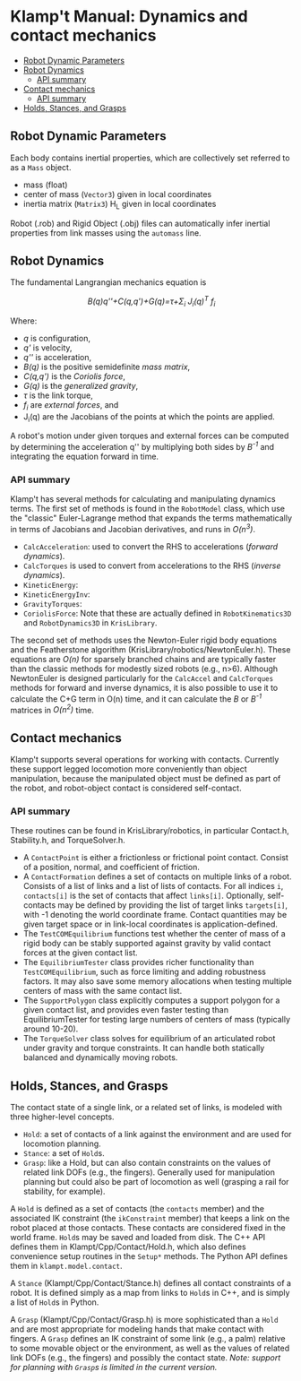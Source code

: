 # Klamp't Manual: Dynamics and contact mechanics

* [Robot Dynamic Parameters](#robot-dynamic-parameters)
* [Robot Dynamics](#robot-dynamics)
  + [API summary](#api-summary)
* [Contact mechanics](#contact-mechanics)
  + [API summary](#api-summary-1)
* [Holds, Stances, and Grasps](#holds--stances--and-grasps)

## Robot Dynamic Parameters

Each body contains inertial properties, which are collectively set referred to as a `Mass` object.
- mass (float)
- center of mass (`Vector3`) given in local coordinates
- inertia matrix (`Matrix3`) H<sub>L</sub> given in local coordinates

Robot (.rob) and Rigid Object (.obj) files can automatically infer inertial properties from link masses using the `automass` line.

## Robot Dynamics

The fundamental Langrangian mechanics equation is

<center> <em> B(q)q''+C(q,q')+G(q)=&tau;+&Sigma;<sub>i</sub> J<sub>i</sub>(q)<sup>T</sup> f<sub>i</sub> </em> </center>


Where:
- _q_ is configuration,
- _q'_ is velocity,
- _q''_ is acceleration,
- _B(q)_ is the positive semidefinite _mass matrix_,
- _C(q,q')_ is the _Coriolis force_,
- _G(q)_ is the _generalized gravity_,
- _&tau;_ is the link torque,
- _f<sub>i</sub>_  are _external forces_, and
- J<sub>i</sub>(q)  are the Jacobians of the points at which the points are applied.

A robot's motion under given torques and external forces can be computed by determining the acceleration q'' by multiplying both sides by _B<sup>-1</sup>_
and integrating the equation forward in time.

### API summary
Klamp't has several methods for calculating and manipulating dynamics terms. The first set of methods is found in the `RobotModel` class, which use the &quot;classic&quot; Euler-Lagrange method that expands the terms mathematically in terms of Jacobians and Jacobian derivatives, and runs in _O(n<sup>3</sup>)_. 
- `CalcAcceleration`: used to convert the RHS to accelerations (_forward dynamics_).
- `CalcTorques` is used to convert from accelerations to the RHS (_inverse dynamics_).
- `KineticEnergy`: 
- `KineticEnergyInv`: 
- `GravityTorques`: 
- `CoriolisForce`: 
Note that these are actually defined in `RobotKinematics3D` and `RobotDynamics3D` in `KrisLibrary`.

The second set of methods uses the Newton-Euler rigid body equations and the Featherstone algorithm (KrisLibrary/robotics/NewtonEuler.h). These equations are _O(n)_ for sparsely branched chains and are typically faster than the classic methods for modestly sized robots (e.g., n&gt;6). Although NewtonEuler is designed particularly for the `CalcAccel` and `CalcTorques` methods for forward and inverse dynamics, it is also possible to use it to calculate the C+G term in O(n) time, and it can calculate the _B_ or _B<sup>-1</sup>_ matrices in _O(n<sup>2</sup>)_ time.


## Contact mechanics

Klamp't supports several operations for working with contacts. Currently these support legged locomotion more conveniently than object manipulation, because the manipulated object must be defined as part of the robot, and robot-object contact is considered self-contact.

### API summary
These routines can be found in KrisLibrary/robotics, in particular Contact.h, Stability.h, and TorqueSolver.h.

- A `ContactPoint` is either a frictionless or frictional point contact. Consist of a position, normal, and coefficient of friction.
- A `ContactFormation` defines a set of contacts on multiple links of a robot. Consists of a list of links and a list of lists of contacts. For all indices `i`, `contacts[i]` is the set of contacts that affect `links[i]`.   Optionally, self-contacts may be defined by providing the list of target links `targets[i]`, with -1 denoting the world coordinate frame. Contact quantities may be given target space or in link-local coordinates is application-defined.
- The `TestCOMEquilibrium` functions test whether the center of mass of a rigid body can be stably supported against gravity by valid contact forces at the given contact list.
- The `EquilibriumTester` class provides richer functionality than `TestCOMEquilibrium`, such as force limiting and adding robustness factors. It may also save some memory allocations when testing multiple centers of mass with the same contact list.
- The `SupportPolygon` class explicitly computes a support polygon for a given contact list, and provides even faster testing than EquilibriumTester for testing large numbers of centers of mass (typically around 10-20).
- The `TorqueSolver` class solves for equilibrium of an articulated robot under gravity and torque constraints. It can handle both statically balanced and dynamically moving robots.

## Holds, Stances, and Grasps

The contact state of a single link, or a related set of links, is modeled with three higher-level concepts.
- `Hold`: a set of contacts of a link against the environment and are used for locomotion planning.
- `Stance`: a set of `Hold`s. 
- `Grasp`: like a Hold, but can also contain constraints on the values of related link DOFs (e.g., the fingers). Generally used for manipulation planning but could also be part of locomotion as well (grasping a rail for stability, for example).

A `Hold` is defined as a set of contacts (the `contacts` member) and the associated IK constraint (the `ikConstraint` member) that keeps a link on the robot placed at those contacts.  These contacts are considered fixed in the world frame. `Hold`s may be saved and loaded from disk. The C++ API defines them in Klampt/Cpp/Contact/Hold.h, which also defines convenience setup routines in the `Setup*` methods. The Python API defines them in `klampt.model.contact`.

A `Stance` (Klampt/Cpp/Contact/Stance.h) defines all contact constraints of a robot. It is defined simply as a map from links to `Hold`s in C++, and is simply a list of `Hold`s in Python.

A `Grasp` (Klampt/Cpp/Contact/Grasp.h) is more sophisticated than a `Hold` and are most appropriate for modeling hands that make contact with fingers. A `Grasp` defines an IK constraint of some link (e.g., a palm) relative to some movable object or the environment, as well as the values of related link DOFs (e.g., the fingers) and possibly the contact state. _Note: support for planning with `Grasp`s is limited in the current version._


